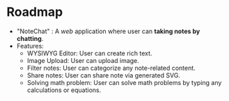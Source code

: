 # Roadmap
- "NoteChat" : A _web_ application where user can **taking notes by chatting**.
- Features:
  * WYSIWYG Editor: User can create rich text.
  * Image Upload: User can upload image.
  * Filter notes: User can categorize any note-related content.
  * Share notes: User can share note via generated SVG.
  * Solving math problem: User can solve math problems by typing any calculations or equations.
